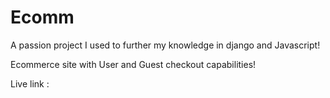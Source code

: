 # Ecomm
A passion project I used to further my knowledge in django and Javascript!

Ecommerce site with User and Guest checkout capabilities!

Live link :


